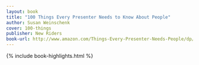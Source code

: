 ```yaml
---
layout: book
title: "100 Things Every Presenter Needs to Know About People"
author: Susan Weinschenk
cover: 100-things
publisher: New Riders
book-url: http://www.amazon.com/Things-Every-Presenter-Needs-People/dp/0321821246
---
```


{% include book-highlights.html %}
